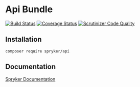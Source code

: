 # Api Bundle
[![Build Status](https://travis-ci.org/spryker/Api.svg)](https://travis-ci.org/spryker/Api)
[![Coverage Status](https://coveralls.io/repos/github/spryker/Api/badge.svg)](https://coveralls.io/github/spryker/Api)
[![Scrutinizer Code Quality](https://scrutinizer-ci.com/g/spryker/Api/badges/quality-score.png?b=master)](https://scrutinizer-ci.com/g/spryker/Api/?branch=master)

## Installation

```
composer require spryker/api
```

## Documentation

[Spryker Documentation](https://spryker.github.io)

